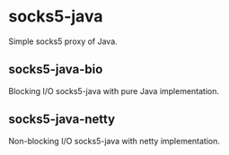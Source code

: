 # socks5-java
Simple socks5 proxy of Java.

## socks5-java-bio
Blocking I/O socks5-java with pure Java implementation.

## socks5-java-netty
Non-blocking I/O socks5-java with netty implementation.
